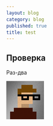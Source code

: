 ```yaml
---
layout: blog
category: blog
published: true
title: test
---
```


## Проверка

Раз-два

![me.png](/media/me.png)